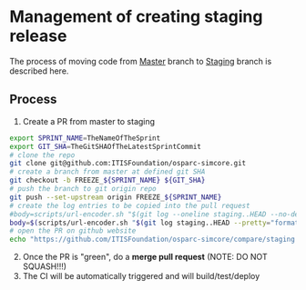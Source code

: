 # Management of creating staging release

The process of moving code from [Master](https://github.com/ITISFoundation/osparc-simcore/tree/master) branch to [Staging](https://github.com/ITISFoundation/osparc-simcore/tree/staging) branch is described here.

## Process

1. Create a PR from master to staging

```bash
export SPRINT_NAME=TheNameOfTheSprint
export GIT_SHA=TheGitSHAOfTheLatestSprintCommit
# clone the repo
git clone git@github.com:ITISFoundation/osparc-simcore.git
# create a branch from master at defined git SHA
git checkout -b FREEZE_${SPRINT_NAME} ${GIT_SHA}
# push the branch to git origin repo
git push --set-upstream origin FREEZE_${SPRINT_NAME}
# create the log entries to be copied into the pull request
#body=scripts/url-encoder.sh "$(git log --oneline staging..HEAD --no-decorate)"
body=$(scripts/url-encoder.sh "$(git log staging..HEAD --pretty="format:- %s")")
# open the PR on github website
echo "https://github.com/ITISFoundation/osparc-simcore/compare/staging...FREEZE_${SPRINT_NAME}?expand=1&title=FREEZE_${SPRINT_NAME}&body=$body"

```

2. Once the PR is "green", do a **merge pull request** (NOTE: DO NOT SQUASH!!!)
3. The CI will be automatically triggered and will build/test/deploy
